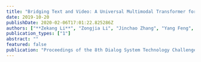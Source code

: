 ```yaml
---
title: "Bridging Text and Video: A Universal Multimodal Transformer for Video-Audio Scene-Aware Dialog (Rank 1st in DSTC8-AVSD Challenge)"
date: 2019-10-20
publishDate: 2020-02-06T17:01:22.825286Z
authors: ["**Zekang Li**", "Zongjia Li", "Jinchao Zhang", "Yang Feng", "Cheng Niu", "Jie Zhou"]
publication_types: ["1"]
abstract: ""
featured: false
publication: "Proceedings of the 8th Dialog System Technology Challenge Workshop in AAAI2020"
---
```


